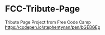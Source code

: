 # FCC-Tribute-Page
Tribute Page Project from Free Code Camp
https://codepen.io/stephentynan/pen/bGEBGEp
